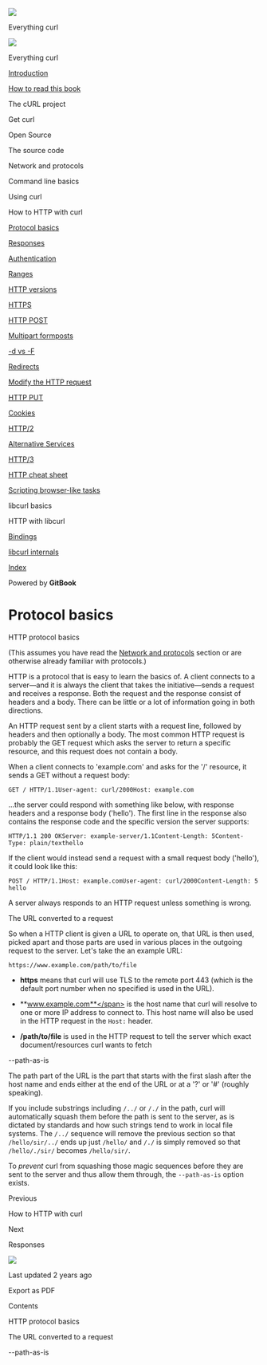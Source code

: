 <a href="../index.html" class="link-a079aa82--primary-53a25e66--logoLink-10d08504"></a>

<img src="https://gblobscdn.gitbook.com/orgs%2F-LxuH0qSm4xO9nWfEBlB%2Favatar.png?alt=media" class="image-67b14f24--avatar-1c1d03ec" />

<span class="text-4505230f--UIH400-4e41e82a--textContentFamily-49a318e1--spaceNameText-677c2969">Everything curl</span>

<a href="../index.html" class="link-a079aa82--primary-53a25e66--logoLink-10d08504"></a>

<img src="https://gblobscdn.gitbook.com/orgs%2F-LxuH0qSm4xO9nWfEBlB%2Favatar.png?alt=media" class="image-67b14f24--avatar-1c1d03ec" />

<span class="text-4505230f--UIH400-4e41e82a--textContentFamily-49a318e1--spaceNameText-677c2969">Everything curl</span>

<a href="../index.html" class="navButton-94f2579c--navButtonClickable-161b88ca"><span class="text-4505230f--UIH300-2063425d--textContentFamily-49a318e1--navButtonLabel-14a4968f">Introduction</span></a>

<a href="../how-to-read.html" class="navButton-94f2579c--navButtonClickable-161b88ca"><span class="text-4505230f--UIH300-2063425d--textContentFamily-49a318e1--navButtonLabel-14a4968f">How to read this book</span></a>

<span class="text-4505230f--UIH300-2063425d--textContentFamily-49a318e1--navButtonLabel-14a4968f">The cURL project</span>

<span class="text-4505230f--UIH300-2063425d--textContentFamily-49a318e1--navButtonLabel-14a4968f">Get curl</span>

<span class="text-4505230f--UIH300-2063425d--textContentFamily-49a318e1--navButtonLabel-14a4968f">Open Source</span>

<span class="text-4505230f--UIH300-2063425d--textContentFamily-49a318e1--navButtonLabel-14a4968f">The source code</span>

<span class="text-4505230f--UIH300-2063425d--textContentFamily-49a318e1--navButtonLabel-14a4968f">Network and protocols</span>

<span class="text-4505230f--UIH300-2063425d--textContentFamily-49a318e1--navButtonLabel-14a4968f">Command line basics</span>

<span class="text-4505230f--UIH300-2063425d--textContentFamily-49a318e1--navButtonLabel-14a4968f">Using curl</span>

<span class="text-4505230f--UIH300-2063425d--textContentFamily-49a318e1--navButtonLabel-14a4968f">How to HTTP with curl</span>

<a href="basics.html" class="navButton-94f2579c--pageItemWithChildrenNested-2c5d8183--navButtonClickable-161b88ca--navButtonOpened-6a88552e"><span class="text-4505230f--UIH300-2063425d--textContentFamily-49a318e1--navButtonLabel-14a4968f">Protocol basics</span></a>

<a href="response.html" class="navButton-94f2579c--pageItemWithChildrenNested-2c5d8183--navButtonClickable-161b88ca"><span class="text-4505230f--UIH300-2063425d--textContentFamily-49a318e1--navButtonLabel-14a4968f">Responses</span></a>

<a href="auth.html" class="navButton-94f2579c--pageItemWithChildrenNested-2c5d8183--navButtonClickable-161b88ca"><span class="text-4505230f--UIH300-2063425d--textContentFamily-49a318e1--navButtonLabel-14a4968f">Authentication</span></a>

<a href="ranges.html" class="navButton-94f2579c--pageItemWithChildrenNested-2c5d8183--navButtonClickable-161b88ca"><span class="text-4505230f--UIH300-2063425d--textContentFamily-49a318e1--navButtonLabel-14a4968f">Ranges</span></a>

<a href="versions.html" class="navButton-94f2579c--pageItemWithChildrenNested-2c5d8183--navButtonClickable-161b88ca"><span class="text-4505230f--UIH300-2063425d--textContentFamily-49a318e1--navButtonLabel-14a4968f">HTTP versions</span></a>

<a href="https.html" class="navButton-94f2579c--pageItemWithChildrenNested-2c5d8183--navButtonClickable-161b88ca"><span class="text-4505230f--UIH300-2063425d--textContentFamily-49a318e1--navButtonLabel-14a4968f">HTTPS</span></a>

<a href="post.html" class="navButton-94f2579c--pageItemWithChildrenNested-2c5d8183--navButtonClickable-161b88ca"><span class="text-4505230f--UIH300-2063425d--textContentFamily-49a318e1--navButtonLabel-14a4968f">HTTP POST</span></a>

<a href="multipart.html" class="navButton-94f2579c--pageItemWithChildrenNested-2c5d8183--navButtonClickable-161b88ca"><span class="text-4505230f--UIH300-2063425d--textContentFamily-49a318e1--navButtonLabel-14a4968f">Multipart formposts</span></a>

<a href="postvspost.html" class="navButton-94f2579c--pageItemWithChildrenNested-2c5d8183--navButtonClickable-161b88ca"><span class="text-4505230f--UIH300-2063425d--textContentFamily-49a318e1--navButtonLabel-14a4968f">-d vs -F</span></a>

<a href="redirects.html" class="navButton-94f2579c--pageItemWithChildrenNested-2c5d8183--navButtonClickable-161b88ca"><span class="text-4505230f--UIH300-2063425d--textContentFamily-49a318e1--navButtonLabel-14a4968f">Redirects</span></a>

<a href="requests.html" class="navButton-94f2579c--pageItemWithChildrenNested-2c5d8183--navButtonClickable-161b88ca"><span class="text-4505230f--UIH300-2063425d--textContentFamily-49a318e1--navButtonLabel-14a4968f">Modify the HTTP request</span></a>

<a href="put.html" class="navButton-94f2579c--pageItemWithChildrenNested-2c5d8183--navButtonClickable-161b88ca"><span class="text-4505230f--UIH300-2063425d--textContentFamily-49a318e1--navButtonLabel-14a4968f">HTTP PUT</span></a>

<a href="cookies.html" class="navButton-94f2579c--pageItemWithChildrenNested-2c5d8183--navButtonClickable-161b88ca"><span class="text-4505230f--UIH300-2063425d--textContentFamily-49a318e1--navButtonLabel-14a4968f">Cookies</span></a>

<a href="http2.html" class="navButton-94f2579c--pageItemWithChildrenNested-2c5d8183--navButtonClickable-161b88ca"><span class="text-4505230f--UIH300-2063425d--textContentFamily-49a318e1--navButtonLabel-14a4968f">HTTP/2</span></a>

<a href="altsvc.html" class="navButton-94f2579c--pageItemWithChildrenNested-2c5d8183--navButtonClickable-161b88ca"><span class="text-4505230f--UIH300-2063425d--textContentFamily-49a318e1--navButtonLabel-14a4968f">Alternative Services</span></a>

<a href="http3.html" class="navButton-94f2579c--pageItemWithChildrenNested-2c5d8183--navButtonClickable-161b88ca"><span class="text-4505230f--UIH300-2063425d--textContentFamily-49a318e1--navButtonLabel-14a4968f">HTTP/3</span></a>

<a href="cheatsheet.html" class="navButton-94f2579c--pageItemWithChildrenNested-2c5d8183--navButtonClickable-161b88ca"><span class="text-4505230f--UIH300-2063425d--textContentFamily-49a318e1--navButtonLabel-14a4968f">HTTP cheat sheet</span></a>

<a href="browserlike.html" class="navButton-94f2579c--pageItemWithChildrenNested-2c5d8183--navButtonClickable-161b88ca"><span class="text-4505230f--UIH300-2063425d--textContentFamily-49a318e1--navButtonLabel-14a4968f">Scripting browser-like tasks</span></a>

<span class="text-4505230f--UIH300-2063425d--textContentFamily-49a318e1--navButtonLabel-14a4968f">libcurl basics</span>

<span class="text-4505230f--UIH300-2063425d--textContentFamily-49a318e1--navButtonLabel-14a4968f">HTTP with libcurl</span>

<a href="../bindings.html" class="navButton-94f2579c--navButtonClickable-161b88ca"><span class="text-4505230f--UIH300-2063425d--textContentFamily-49a318e1--navButtonLabel-14a4968f">Bindings</span></a>

<a href="../internals.html" class="navButton-94f2579c--navButtonClickable-161b88ca"><span class="text-4505230f--UIH300-2063425d--textContentFamily-49a318e1--navButtonLabel-14a4968f">libcurl internals</span></a>

<a href="../bookindex.html" class="navButton-94f2579c--navButtonClickable-161b88ca"><span class="text-4505230f--UIH300-2063425d--textContentFamily-49a318e1--navButtonLabel-14a4968f">Index</span></a>

<a href="https://www.gitbook.com/?utm_source=content&amp;utm_medium=trademark&amp;utm_campaign=curl-1" class="reset-3c756112--trademark-a8da4b94"></a>

<span class="text-4505230f--TextH200-a3425406--textUIFamily-5ebd8e40">Powered by **GitBook**</span>

<span class="text-4505230f--DisplayH900-bfb998fa--textContentFamily-49a318e1">Protocol basics</span>
====================================================================================================

<span class="text-4505230f--UIH300-2063425d--textUIFamily-5ebd8e40--text-8ee2c8b2"></span>

<span class="text-4505230f--UIH300-2063425d--textUIFamily-5ebd8e40--text-8ee2c8b2"></span>

<span class="text-4505230f--HeadingH700-04e1a2a3--textContentFamily-49a318e1"><span data-key="8c84c4aba5c64036a18c816f08b8e1fe"><span data-offset-key="8c84c4aba5c64036a18c816f08b8e1fe:0">HTTP protocol basics</span></span></span>

<span class="text-4505230f--TextH400-3033861f--textContentFamily-49a318e1"><span data-key="6c0bc23a1b594188a6ddf82ad941a393"><span data-offset-key="6c0bc23a1b594188a6ddf82ad941a393:0">(This assumes you have read the </span></span><a href="../protocols.html" class="link-a079aa82--primary-53a25e66--link-faf6c434"><span data-key="6f2093ac30b3449e8b4e7a4e7819e71f"><span data-offset-key="6f2093ac30b3449e8b4e7a4e7819e71f:0">Network and protocols</span></span></a><span data-key="37826f5ccabe446aab9cccf040086ff0"><span data-offset-key="37826f5ccabe446aab9cccf040086ff0:0"> section or are otherwise already familiar with protocols.)</span></span></span>

<span class="text-4505230f--TextH400-3033861f--textContentFamily-49a318e1"><span data-key="da123fd8753a4c4b95eb7cd0bebe3cd3"><span data-offset-key="da123fd8753a4c4b95eb7cd0bebe3cd3:0">HTTP is a protocol that is easy to learn the basics of. A client connects to a server—and it is always the client that takes the initiative—sends a request and receives a response. Both the request and the response consist of headers and a body. There can be little or a lot of information going in both directions.</span></span></span>

<span class="text-4505230f--TextH400-3033861f--textContentFamily-49a318e1"><span data-key="2b69656de6e5432b9034d806360c95b2"><span data-offset-key="2b69656de6e5432b9034d806360c95b2:0">An HTTP request sent by a client starts with a request line, followed by headers and then optionally a body. The most common HTTP request is probably the GET request which asks the server to return a specific resource, and this request does not contain a body.</span></span></span>

<span class="text-4505230f--TextH400-3033861f--textContentFamily-49a318e1"><span data-key="b487d782b5e14f62bf062d09a3dc2133"><span data-offset-key="b487d782b5e14f62bf062d09a3dc2133:0">When a client connects to 'example.com' and asks for the '/' resource, it sends a GET without a request body:</span></span></span>

    GET / HTTP/1.1User-agent: curl/2000Host: example.com

<span class="text-4505230f--TextH400-3033861f--textContentFamily-49a318e1"><span data-key="371f137681604b9dbad3344460dc8128"><span data-offset-key="371f137681604b9dbad3344460dc8128:0">…the server could respond with something like below, with response headers and a response body ('hello'). The first line in the response also contains the response code and the specific version the server supports:</span></span></span>

    HTTP/1.1 200 OKServer: example-server/1.1Content-Length: 5Content-Type: plain/text​hello

<span class="text-4505230f--TextH400-3033861f--textContentFamily-49a318e1"><span data-key="a346604907734c0b8fdca6510a58bf65"><span data-offset-key="a346604907734c0b8fdca6510a58bf65:0">If the client would instead send a request with a small request body ('hello'), it could look like this:</span></span></span>

    POST / HTTP/1.1Host: example.comUser-agent: curl/2000Content-Length: 5​hello

<span class="text-4505230f--TextH400-3033861f--textContentFamily-49a318e1"><span data-key="3f73fd01bb3a4c0e89840741b96dbd1d"><span data-offset-key="3f73fd01bb3a4c0e89840741b96dbd1d:0">A server always responds to an HTTP request unless something is wrong.</span></span></span>

<span class="text-4505230f--HeadingH700-04e1a2a3--textContentFamily-49a318e1"><span data-key="5ec774a2866141b9a9b3cdcd7772a45b"><span data-offset-key="5ec774a2866141b9a9b3cdcd7772a45b:0">The URL converted to a request</span></span></span>

<span class="text-4505230f--TextH400-3033861f--textContentFamily-49a318e1"><span data-key="a10868c3323f4a368a5ff5bbed97ed7b"><span data-offset-key="a10868c3323f4a368a5ff5bbed97ed7b:0">So when a HTTP client is given a URL to operate on, that URL is then used, picked apart and those parts are used in various places in the outgoing request to the server. Let's take the an example URL:</span></span></span>

    https://www.example.com/path/to/file

-   <span class="text-4505230f--TextH400-3033861f--textContentFamily-49a318e1"><span data-key="382abac5ba6a4e5180d41c9d8313d198"><span data-offset-key="382abac5ba6a4e5180d41c9d8313d198:0">**https**</span><span data-offset-key="382abac5ba6a4e5180d41c9d8313d198:1"> means that curl will use TLS to the remote port 443 (which is the default port number when no specified is used in the URL).</span></span></span>

-   <span class="text-4505230f--TextH400-3033861f--textContentFamily-49a318e1"><span data-key="f7b3eda9949947d98f5cb329584a5995"><span data-offset-key="f7b3eda9949947d98f5cb329584a5995:0">**www.example.com**</span><span data-offset-key="f7b3eda9949947d98f5cb329584a5995:1"> is the host name that curl will resolve to one or more IP address to connect to. This host name will also be used in the HTTP request in the </span><span data-offset-key="f7b3eda9949947d98f5cb329584a5995:2">`Host:`</span><span data-offset-key="f7b3eda9949947d98f5cb329584a5995:3"> header.</span></span></span>

-   <span class="text-4505230f--TextH400-3033861f--textContentFamily-49a318e1"><span data-key="c27068fc98764a5da325cad708d92632"><span data-offset-key="c27068fc98764a5da325cad708d92632:0">**/path/to/file**</span><span data-offset-key="c27068fc98764a5da325cad708d92632:1"> is used in the HTTP request to tell the server which exact document/resources curl wants to fetch</span></span></span>

<span class="text-4505230f--HeadingH700-04e1a2a3--textContentFamily-49a318e1"><span data-key="1385b8df0f394152afd880a5f1ea4983"><span data-offset-key="1385b8df0f394152afd880a5f1ea4983:0">--path-as-is</span></span></span>

<span class="text-4505230f--TextH400-3033861f--textContentFamily-49a318e1"><span data-key="8b4fa36cd7104bbea2c80433c555dc23"><span data-offset-key="8b4fa36cd7104bbea2c80433c555dc23:0">The path part of the URL is the part that starts with the first slash after the host name and ends either at the end of the URL or at a '?' or '\#' (roughly speaking).</span></span></span>

<span class="text-4505230f--TextH400-3033861f--textContentFamily-49a318e1"><span data-key="7d1e2c96078b4fc7bebdb929f069377d"><span data-offset-key="7d1e2c96078b4fc7bebdb929f069377d:0">If you include substrings including </span><span data-offset-key="7d1e2c96078b4fc7bebdb929f069377d:1">`/../`</span><span data-offset-key="7d1e2c96078b4fc7bebdb929f069377d:2"> or </span><span data-offset-key="7d1e2c96078b4fc7bebdb929f069377d:3">`/./`</span><span data-offset-key="7d1e2c96078b4fc7bebdb929f069377d:4"> in the path, curl will automatically squash them before the path is sent to the server, as is dictated by standards and how such strings tend to work in local file systems. The </span><span data-offset-key="7d1e2c96078b4fc7bebdb929f069377d:5">`/../`</span><span data-offset-key="7d1e2c96078b4fc7bebdb929f069377d:6"> sequence will remove the previous section so that </span><span data-offset-key="7d1e2c96078b4fc7bebdb929f069377d:7">`/hello/sir/../`</span><span data-offset-key="7d1e2c96078b4fc7bebdb929f069377d:8"> ends up just </span><span data-offset-key="7d1e2c96078b4fc7bebdb929f069377d:9">`/hello/`</span><span data-offset-key="7d1e2c96078b4fc7bebdb929f069377d:10"> and </span><span data-offset-key="7d1e2c96078b4fc7bebdb929f069377d:11">`/./`</span><span data-offset-key="7d1e2c96078b4fc7bebdb929f069377d:12"> is simply removed so that </span><span data-offset-key="7d1e2c96078b4fc7bebdb929f069377d:13">`/hello/./sir/`</span><span data-offset-key="7d1e2c96078b4fc7bebdb929f069377d:14"> becomes </span><span data-offset-key="7d1e2c96078b4fc7bebdb929f069377d:15">`/hello/sir/`</span><span data-offset-key="7d1e2c96078b4fc7bebdb929f069377d:16">.</span></span></span>

<span class="text-4505230f--TextH400-3033861f--textContentFamily-49a318e1"><span data-key="e3ac80f81ec941fabecab257377c4fc9"><span data-offset-key="e3ac80f81ec941fabecab257377c4fc9:0">To </span><span data-offset-key="e3ac80f81ec941fabecab257377c4fc9:1">*prevent*</span><span data-offset-key="e3ac80f81ec941fabecab257377c4fc9:2"> curl from squashing those magic sequences before they are sent to the server and thus allow them through, the </span><span data-offset-key="e3ac80f81ec941fabecab257377c4fc9:3">`--path-as-is`</span><span data-offset-key="e3ac80f81ec941fabecab257377c4fc9:4"> option exists.</span></span></span>

<a href="../http.html" class="reset-3c756112--card-6570f064--whiteCard-fff091a4--cardPrevious-56a5e674"></a>

<span class="text-4505230f--TextH200-a3425406--textContentFamily-49a318e1">Previous</span>

<span class="text-4505230f--UIH400-4e41e82a--textContentFamily-49a318e1">How to HTTP with curl</span>

<a href="response.html" class="reset-3c756112--card-6570f064--whiteCard-fff091a4--cardNext-19241c42"></a>

<span class="text-4505230f--TextH200-a3425406--textContentFamily-49a318e1">Next</span>

<span class="text-4505230f--UIH400-4e41e82a--textContentFamily-49a318e1">Responses</span>

<img src="https://avatars.githubusercontent.com/u/66654881?v=4" class="image-67b14f24--avatar-1c1d03ec" />

<span class="text-4505230f--TextH200-a3425406--textContentFamily-49a318e1">Last updated 2 years ago</span>

<span class="text-4505230f--UIH300-2063425d--textUIFamily-5ebd8e40">Export as PDF</span>

<span class="text-4505230f--InfoH100-1e92e1d1--textContentFamily-49a318e1">Contents</span>

<a href="basics.html#http-protocol-basics" class="reset-3c756112--menuItem-aa02f6ec--menuItemLight-757d5235--menuItemInline-173bdf97--pageTocItem-f4427024"></a>

<span class="text-4505230f--UIH300-2063425d--textContentFamily-49a318e1"><span class="text-4505230f--UIH200-50ead35f--textContentFamily-49a318e1">HTTP protocol basics</span></span>

<a href="basics.html#the-url-converted-to-a-request" class="reset-3c756112--menuItem-aa02f6ec--menuItemLight-757d5235--menuItemInline-173bdf97--pageTocItem-f4427024"></a>

<span class="text-4505230f--UIH300-2063425d--textContentFamily-49a318e1"><span class="text-4505230f--UIH200-50ead35f--textContentFamily-49a318e1">The URL converted to a request</span></span>

<a href="basics.html#path-as-is" class="reset-3c756112--menuItem-aa02f6ec--menuItemLight-757d5235--menuItemInline-173bdf97--pageTocItem-f4427024"></a>

<span class="text-4505230f--UIH300-2063425d--textContentFamily-49a318e1"><span class="text-4505230f--UIH200-50ead35f--textContentFamily-49a318e1">--path-as-is</span></span>
